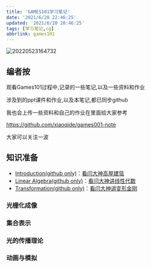 ```yaml
---
title: 'GAMES101学习笔记'
date: '2021/6/20 22:46:25'
updated: '2021/6/20 20:46:25'
tags: [学习笔记,cg]
abbrlink: games101
---
```


![20220523164732](https://pic.ours1984.top/img/20220523164732.png)

## 编者按

观看Games101过程中,记录的一些笔记,以及一些资料和作业

涉及到的ppt课件和作业,以及本笔记,都已同步github

我也会上传一些资料和自己的作业在里面给大家参考

<https://github.com/xiaoqide/games001-note>

大家可以关注一波
<!--more-->

## 知识准备

- [Introduction(github only)](games101-01.md)：[看闫大神高屋建瓴](https://blog.ours1984.top/posts/games101-01)
- [Linear Algebra(github only)](games101-02.md)：[看闫大神讲线性代数](https://blog.ours1984.top/posts/games101-02)
- [Transformation(github only)](games101-03.md)：[看闫大神讲变形金刚](https://blog.ours1984.top/posts/games101-03)

### 光栅化成像

### 集合表示

### 光的传播理论

### 动画与模拟
